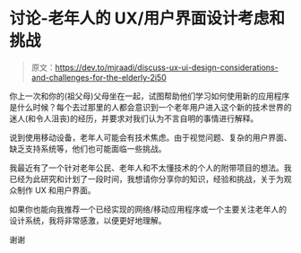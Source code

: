 # 讨论-老年人的 UX/用户界面设计考虑和挑战

> 原文：<https://dev.to/mjraadi/discuss-ux-ui-design-considerations-and-challenges-for-the-elderly-2i50>

你上一次和你的(祖父母)父母坐在一起，试图帮助他们学习如何使用新的应用程序是什么时候？每个去过那里的人都会意识到一个老年用户进入这个新的技术世界的迷人(和令人沮丧)的经历，并要求对我们认为不言自明的事情进行解释。

说到使用移动设备，老年人可能会有技术焦虑。由于视觉问题、复杂的用户界面、缺乏支持系统等，他们也可能面临一些挑战。

我最近有了一个针对老年公民、老年人和不太懂技术的个人的附带项目的想法。我已经为此研究和计划了一段时间，我想请你分享你的知识，经验和挑战，关于为观众制作 UX 和用户界面。

如果你也能向我推荐一个已经实现的网络/移动应用程序或一个主要关注老年人的设计系统，我将非常感激，以便更好地理解。

谢谢